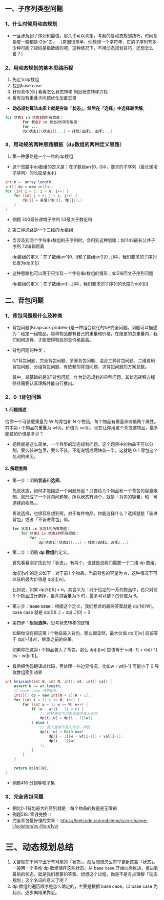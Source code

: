 ## 一、子序列类型问题
### 1、什么时候用动态规划
- 一旦涉及到子序列和最值，那几乎可以肯定，考察的是动态规划技巧，时间复杂度一般都是 O(n^2)。
 （原因很简单，你想想一个字符串，它的子序列有多少种可能？起码是指数级的吧，这种情况下，不用动态规划技巧，还想怎么着？）
### 2、用动态规划的基本思路历程
1. 先定义dp数组
2. 找到base case 
3. 针对具体的i j 看看怎么状态转移 列出状态转移方程  
4. 看有没有重叠子问题优化加备忘录
- **动态规划算法本质上就是穷举「状态」，然后在「选择」中选择最优解**。
~~~java
for 状态1 in 状态1的所有取值：
        for 状态2 in 状态2的所有取值：
        for ...
        dp[状态1][状态2][...] = 择优(选择1，选择2...)
~~~
### 3、用动规的两种思路模板（dp数组的两种定义思路）
1. 第一种思路是一个一维的dp数组
- 这个思路中dp数组的定义是：在子数组arr[0…i]中，要求的子序列（最长递增子序列）的长度是dp[i]
~~~java
int n =  array.length;
int[] dp = new int[n];
for (int i = 1; i < n; i++) {
    for (int j = 0; j < i; j++) {
        dp[i] = 最值(dp[i], dp[j]+…)    
    }
}
~~~
- 例题 300最长递增子序列 53最大子数组和
2. 第二种思路是一个二维的dp数组
- 当涉及到两个字符串/数组的子序列时，会用到这种思路；如1143最长公共子序列 72编辑距离

  dp数组的定义：在子数组arr1[0…i]和子数组arr2[0…j]中，我们要求的子序列长度为dp[i][j]
- 这种思路也可以用于只涉及一个字符串/数组的情形；如516回文子序列问题

  dp数组的定义：在子数组arr[i…j]中，我们要求的子序列的长度为dp[i][j]
## 二、背包问题
### 1、背包问题是什么及种类
- 背包问题(Knapsack problem)是一种组合优化的NP完全问题。问题可以描述为：给定一组物品，每种物品都有自己的重量和价格，在限定的总重量内，我们如何选择，才能使得物品的总价格最高。
- 背包问题的种类：

    0/1背包问题、完全背包问题、多重背包问题、混合三种背包问题、二维费用背包问题、分组背包问题、有依赖的背包问题、求背包问题的方案总数。

    其中，最基础的是0/1背包问题。作为动态规划的典型问题，其状态转移方程往往需要认真理解并能自行推出。

### 2、0-1背包问题
#### 1. 问题描述
给你一个可装载重量为 W 的背包和 N 个物品，每个物品有重量和价值两个属性。其中第 i 个物品的重量为 wt[i]，价值为 val[i]，现在让你用这个背包装物品，最多能装的价值是多少？

- 题目就是这么简单，一个典型的动态规划问题。这个题目中的物品不可以分割，要么装进包里，要么不装，不能说切成两块装一半。这就是 0-1 背包这个名词的来历。
#### 2. 解题套路
- 第一步：明确**状态**和**选择**。

    先说状态，如何才能描述一个问题局面？只要给几个物品和一个背包的容量限制，就形成了一个背包问题呀。所以状态有两个，就是「背包的容量」和「可选择的物品」。

    再说选择，也很容易想到啊，对于每件物品，你能选择什么？选择就是「装进背包」或者「不装进背包」嘛。
    ~~~java
    for 状态1 in 状态1的所有取值：
        for 状态2 in 状态2的所有取值：
            for ...
                dp[状态1][状态2][...] = 择优(选择1，选择2...)
    ~~~
- 第二步：明确 **dp 数组**的定义。

  首先看看刚才找到的「状态」，有两个，也就是说我们需要一个二维 dp 数组。

    dp[i][w] 的定义如下：对于前 i 个物品，当前背包的容量为 w，这种情况下可以装的最大价值是 dp[i][w]。

    比如说，如果 dp[3][5] = 6，其含义为：对于给定的一系列物品中，若只对前 3 个物品进行选择，当背包容量为 5 时，最多可以装下的价值为 6。
- 第三步：**base case**：根据这个定义，我们想求的最终答案就是 dp[N][W]。base case 就是 dp[0][..] = dp[..][0] = 0
- 第四步：根据**选择**，思考状态转移的逻辑

  如果你没有把这第 i 个物品装入背包，那么很显然，最大价值 dp[i][w] 应该等于 dp[i-1][w]，继承之前的结果。

    如果你把这第 i 个物品装入了背包，那么 dp[i][w] 应该等于 val[i-1] + dp[i-1][w - wt[i-1]]。
- 最后把伪码翻译成代码，再处理一些边界情况，比如w - wt[i-1] 可能小于 0 导致数组索引越界
~~~java
int knapsack(int W, int N, int[] wt, int[] val) {
    assert N == wt.length;
    // base case 已初始化
    int[][] dp = new int[N + 1][W + 1];
    for (int i = 1; i <= N; i++) {
        for (int w = 1; w <= W; w++) {
            if (w - wt[i - 1] < 0) {
                // 这种情况下只能选择不装入背包
                dp[i][w] = dp[i - 1][w];
            } else {
                // 装入或者不装入背包，择优
                dp[i][w] = Math.max(
                    dp[i - 1][w - wt[i-1]] + val[i-1], 
                    dp[i - 1][w]
                );
            }
        }
    }
    
    return dp[N][W];
}
~~~
- 例题416 分割等和子集
### 3、完全背包问题
- 相比0-1背包最大的区别就是：每个物品的数量是无限的
- 例题518. 零钱兑换 II
- 完全背包最好懂的文章： https://leetcode.cn/problems/coin-change-ii/solution/by-flix-e1vv/

# 三、动态规划总结
1. 关键就在于列举出所有可能的「状态」，然后想想怎么穷举更新这些「状态」。一般用一个多维 dp 数组储存这些状态，从 base case 开始向后推进，推进到最后的状态，就是我们想要的答案。想想这个过程，你是不是有点理解「动态规划」这个名词的意义了呢？
2.  dp 数组的遍历顺序是怎么确定的，主要是根据 base case，以 base case 为起点，逐步向结果靠近。